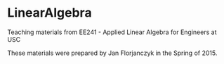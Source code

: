# LinearAlgebra
Teaching materials from EE241 - Applied Linear Algebra for Engineers at USC

These materials were prepared by Jan Florjanczyk in the Spring of 2015.
